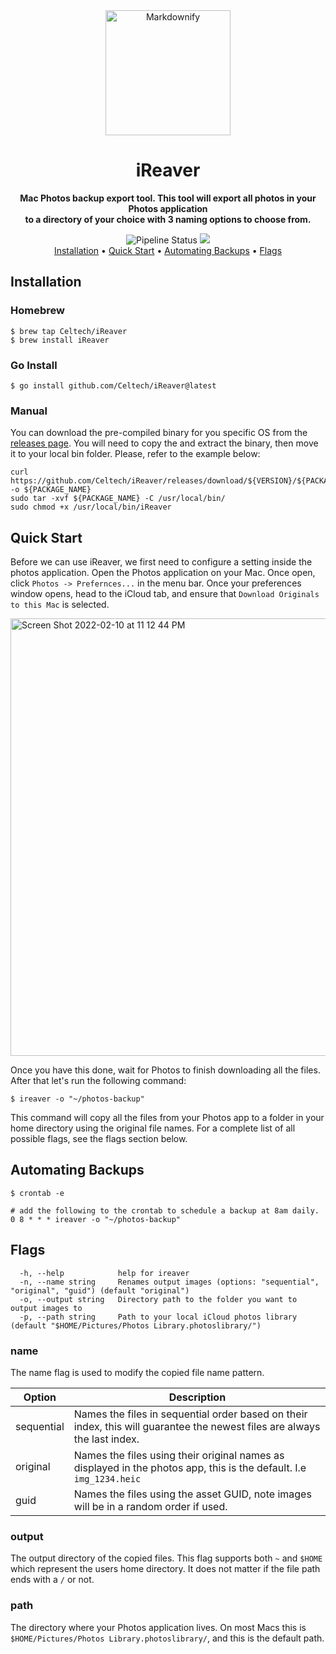 <div align="center">
  <a href="http://www.amitmerchant.com/electron-markdownify"><img src="https://www.clipartmax.com/png/full/33-336258_drawing-clipart-transparent-polaroid-clipart.png" alt="Markdownify" width="200"></a>
  <h1>iReaver</h1>
</div>

<div align="center">
    <p>
        <strong>
            Mac Photos backup export tool. This tool will export all photos in your Photos application<br> to a directory
            of your choice with 3 naming options to choose from.
        </strong>
    </p>
</div>

<div align="center">
    <img src="https://github.com/Celtech/iReaver/actions/workflows/release.yml/badge.svg"
     alt="Pipeline Status">
    <img src="https://img.shields.io/badge/binary%20size-1.4%20MB-blue?&logo=go">
</div>

<div align="center">
  <a href="#installation">Installation</a> •
  <a href="#quick-start">Quick Start</a> •
  <a href="#automating-backups">Automating Backups</a> •
  <a href="#flags">Flags</a>
</div>

## Installation

### Homebrew

```shell
$ brew tap Celtech/iReaver
$ brew install iReaver
```

### Go Install

```shell
$ go install github.com/Celtech/iReaver@latest
```

### Manual

You can download the pre-compiled binary for you specific OS from the [releases page](https://github.com/Celtech/iReaver/releases). 
You will need to copy the and extract the binary, then move it to your local bin folder. Please, refer to the example below:
```shell
curl https://github.com/Celtech/iReaver/releases/download/${VERSION}/${PACKAGE_NAME} -o ${PACKAGE_NAME}
sudo tar -xvf ${PACKAGE_NAME} -C /usr/local/bin/
sudo chmod +x /usr/local/bin/iReaver
```

## Quick Start
Before we can use iReaver, we first need to configure a setting inside the photos application. Open the Photos application 
on your Mac. Once open, click `Photos -> Prefernces...` in the menu bar. Once your preferences window opens, head to the 
iCloud tab, and ensure that `Download Originals to this Mac` is selected.

<img width="700" alt="Screen Shot 2022-02-10 at 11 12 44 PM" src="https://user-images.githubusercontent.com/7949140/153540857-3148ffd7-fe84-4ad8-8cd7-4e1652983f99.png">

Once you have this done, wait for Photos to finish downloading all the files. After that let's run the following command:

```shell
$ ireaver -o "~/photos-backup"
```

This command will copy all the files from your Photos app to a folder in your home directory using the original file names. 
For a complete list of all possible flags, see the flags section below.

## Automating Backups
```shell
$ crontab -e

# add the following to the crontab to schedule a backup at 8am daily.
0 8 * * * ireaver -o "~/photos-backup"
```

## Flags
```shell
  -h, --help            help for ireaver
  -n, --name string     Renames output images (options: "sequential", "original", "guid") (default "original")
  -o, --output string   Directory path to the folder you want to output images to
  -p, --path string     Path to your local iCloud photos library (default "$HOME/Pictures/Photos Library.photoslibrary/")
```

### name
The name flag is used to modify the copied file name pattern.

| Option     | Description                                                                                                               |
|------------|---------------------------------------------------------------------------------------------------------------------------|
| sequential | Names the files in sequential order based on their index, this will guarantee the newest files are always the last index. |
| original   | Names the files using their original names as displayed in the photos app, this is the default. I.e `img_1234.heic`       |
| guid       | Names the files using the asset GUID, note images will be in a random order if used.                                      |

### output
The output directory of the copied files. This flag supports both `~` and `$HOME` which represent the users home directory.
It does not matter if the file path ends with a `/` or not.

### path
The directory where your Photos application lives. On most Macs this is `$HOME/Pictures/Photos Library.photoslibrary/`,
and this is the default path.